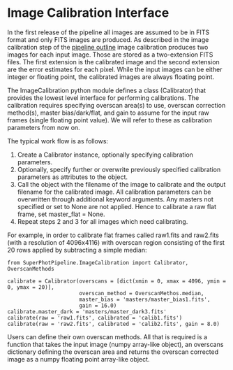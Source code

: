 Image Calibration Interface
===========================

In the first release of the pipeline all images are assumed to be in FITS format
and only FITS images are produced. As described in the image calibration step of
the [pipeline outline](
https://github.com/kpenev/PhotometryPipeline/blob/master/documentation/ProcessingSteps.md
)
image calibration produces two images for each input image. Those are stored as
a two-extension FITS files. The first extension is the calibrated image and the
second extension are the error estimates for each pixel. While the input images
can be either integer or floating point, the calibrated images are always
floating point.

The ImageCalibration python module defines a class (Calibrator) that provides
the lowest level interface for performing calibrations. The calibration requires
specifying overscan area(s) to use, overscan correction method(s), master
bias/dark/flat, and gain to assume for the input raw frames (single floating
point value). We will refer to these as calibration parameters from now on. 

The typical work flow is as follows:
  1. Create a Calibrator instance, optionally specifying calibration parameters.
  2. Optionally, specify further or overwrite previously specified calibration
     parameters as attributes to the object.
  3. Call the object with the  filename of the image to calibrate and the output
     filename for the calibrated image. All calibration parameters can be
     overwritten through additional keyword arguments. Any masters not specified
     or set to None are not applied. Hence to calibrate a raw flat frame, set
     master_flat = None.
  4. Repeat steps 2 and 3 for all images which need calibrating. 

For example, in order to calibrate flat frames called raw1.fits and raw2.fits
(with a resolution of 4096x4116) with overscan region consisting of the first 20
rows applied by subtracting a simple median:

```
from SuperPhotPipeline.ImageCalibration import Calibrator, OverscanMethods

calibrate = Calibrator(overscans = [dict(xmin = 0, xmax = 4096, ymin = 0, ymax = 20)],
                       overscan_method = OverscanMethos.median,
                       master_bias = 'masters/master_bias1.fits',
                       gain = 16.0)
calibrate.master_dark = 'masters/master_dark3.fits'
calibrate(raw = 'raw1.fits', calibrated = 'calib1.fits')
calibrate(raw = 'raw2.fits', calibrated = 'calib2.fits', gain = 8.0)
```

Users can define their own overscan methods. All that is required is a function
that takes the input image (numpy array-like object), an overscans dictionary
defining the overscan area and returns the overscan corrected image as a numpy
floating point array-like object.
